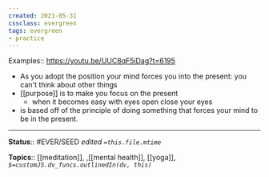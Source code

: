```yaml
---
created: 2021-05-31
cssclass: evergreen
tags: evergreen
- practice
---
```


Examples:: https://youtu.be/UUC8qF5iDag?t=6195

- As you adopt the position your mind forces you into the present: you can't think about other things
- [[purpose]] is to make you focus on the present
    - when it becomes easy with eyes open close your eyes
- is based off of the principle of doing something that forces your mind to be in the present.

---

**Status**:: #EVER/SEED 
*edited `=this.file.mtime`*

**Topics**:: [[meditation]], ,[[mental health]], [[yoga]], 
*`$=customJS.dv_funcs.outlinedIn(dv, this)`*

